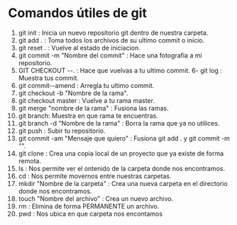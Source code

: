 # Comandos útiles de git
1. git init : Inicia un nuevo repositorio git dentro de nuestra carpeta.
2. git add . : Toma todos los archivos de su ultimo commit o inicio.
3. git reset . : Vuelve al estado de iniciacion.
4. git commit -m "Nombre del commit" : Hace una fotografia a mi repositorio.
5. GIT CHECKOUT --. : Hace que vuelvas a tu ultimo commit.
6- git log : Muestra tus commit.
7. git commit--amend : Arregla tu ultimo commit.
8. git checkout -b  "Nombre de la rama".
9. git checkout master : Vuelve a tu rama master.
10. git merge "nombre de la rama" : Fusiona las ramas.
11. git branch: Muestra en que rama te encuentras.
12. git branch -d "Nombre de la rama" : Borra la rama que ya no utilices.
13. git push : Subir tu repositorio.
14. git commit -am "Mensaje que quiero" : Fusiona git add . y git commit -m "".
15. git clone : Crea una copia local de un proyecto que ya existe de forma remota.
16. ls : Nos permite ver el ontenido de la carpeta donde nos encontramos.
17. cd : Nos permite movernos entre nuestras carpetas.
18. mkdir "Nombre de la carpeta" : Crea una nueva carpeta en el directorio donde nos encontramos.
19. touch "Nombre del archivo" : Crea un nuevo archivo.
20. rm : Elimina de forma PERMANENTE un archivo. 
21. pwd : Nos ubica en que carpeta nos encontamos